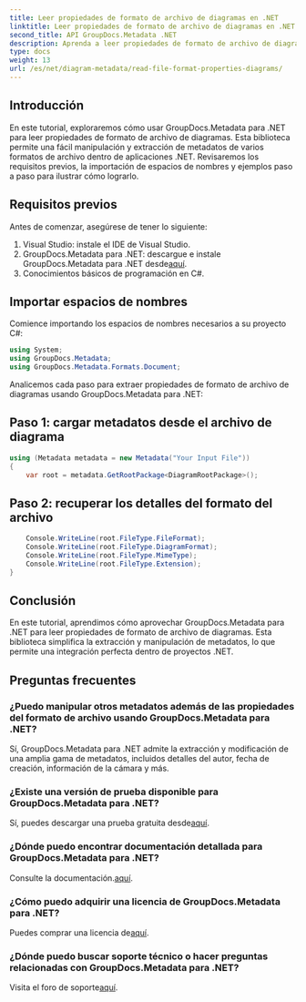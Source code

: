 ```yaml
---
title: Leer propiedades de formato de archivo de diagramas en .NET
linktitle: Leer propiedades de formato de archivo de diagramas en .NET
second_title: API GroupDocs.Metadata .NET
description: Aprenda a leer propiedades de formato de archivo de diagramas en .NET usando GroupDocs.Metadata. Extraiga metadatos detallados sin esfuerzo.
type: docs
weight: 13
url: /es/net/diagram-metadata/read-file-format-properties-diagrams/
---
```

## Introducción
En este tutorial, exploraremos cómo usar GroupDocs.Metadata para .NET para leer propiedades de formato de archivo de diagramas. Esta biblioteca permite una fácil manipulación y extracción de metadatos de varios formatos de archivo dentro de aplicaciones .NET. Revisaremos los requisitos previos, la importación de espacios de nombres y ejemplos paso a paso para ilustrar cómo lograrlo.

## Requisitos previos
Antes de comenzar, asegúrese de tener lo siguiente:
1. Visual Studio: instale el IDE de Visual Studio.
2.  GroupDocs.Metadata para .NET: descargue e instale GroupDocs.Metadata para .NET desde[aquí](https://releases.groupdocs.com/metadata/net/).
3. Conocimientos básicos de programación en C#.

## Importar espacios de nombres
Comience importando los espacios de nombres necesarios a su proyecto C#:
```csharp
using System;
using GroupDocs.Metadata;
using GroupDocs.Metadata.Formats.Document;
```

Analicemos cada paso para extraer propiedades de formato de archivo de diagramas usando GroupDocs.Metadata para .NET:
## Paso 1: cargar metadatos desde el archivo de diagrama
```csharp
using (Metadata metadata = new Metadata("Your Input File"))
{
    var root = metadata.GetRootPackage<DiagramRootPackage>();
```
## Paso 2: recuperar los detalles del formato del archivo
```csharp
    Console.WriteLine(root.FileType.FileFormat);
    Console.WriteLine(root.FileType.DiagramFormat);
    Console.WriteLine(root.FileType.MimeType);
    Console.WriteLine(root.FileType.Extension);
}
```

## Conclusión
En este tutorial, aprendimos cómo aprovechar GroupDocs.Metadata para .NET para leer propiedades de formato de archivo de diagramas. Esta biblioteca simplifica la extracción y manipulación de metadatos, lo que permite una integración perfecta dentro de proyectos .NET.

## Preguntas frecuentes
### ¿Puedo manipular otros metadatos además de las propiedades del formato de archivo usando GroupDocs.Metadata para .NET?
Sí, GroupDocs.Metadata para .NET admite la extracción y modificación de una amplia gama de metadatos, incluidos detalles del autor, fecha de creación, información de la cámara y más.
### ¿Existe una versión de prueba disponible para GroupDocs.Metadata para .NET?
 Sí, puedes descargar una prueba gratuita desde[aquí](https://releases.groupdocs.com/).
### ¿Dónde puedo encontrar documentación detallada para GroupDocs.Metadata para .NET?
 Consulte la documentación.[aquí](https://reference.groupdocs.com/metadata/net/).
### ¿Cómo puedo adquirir una licencia de GroupDocs.Metadata para .NET?
 Puedes comprar una licencia de[aquí](https://purchase.groupdocs.com/buy).
### ¿Dónde puedo buscar soporte técnico o hacer preguntas relacionadas con GroupDocs.Metadata para .NET?
 Visita el foro de soporte[aquí](https://forum.groupdocs.com/c/metadata/14).